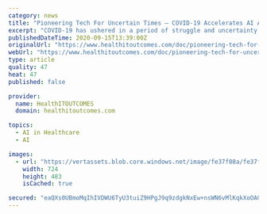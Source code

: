 ```yaml
---
category: news
title: "Pioneering Tech For Uncertain Times – COVID-19 Accelerates AI Adoption In Healthcare"
excerpt: "COVID-19 has ushered in a period of struggle and uncertainty for people, businesses, and industries everywhere – but it’s also forced them to seek and embrace innovative new tools and solutions that can help through the pandemic and beyond."
publishedDateTime: 2020-09-15T13:39:00Z
originalUrl: "https://www.healthitoutcomes.com/doc/pioneering-tech-for-uncertain-times-covid-accelerates-ai-adoption-in-healthcare-0001"
webUrl: "https://www.healthitoutcomes.com/doc/pioneering-tech-for-uncertain-times-covid-accelerates-ai-adoption-in-healthcare-0001"
type: article
quality: 47
heat: 47
published: false

provider:
  name: HealthITOUTCOMES
  domain: healthitoutcomes.com

topics:
  - AI in Healthcare
  - AI

images:
  - url: "https://vertassets.blob.core.windows.net/image/fe37f08a/fe37f08a-a07e-44a9-83c4-c8b2c63ded56/istock_1212048213.jpg"
    width: 724
    height: 483
    isCached: true

secured: "eaQXs0UBmoMqIhIVDWU6TyU3tuiZ9HPgJ9q9zdgkNxEw+nsWN6vMlKqkXoOAGsb5yaCJUis27Lq+F3vLeN9FwPxSVhm/YNwiWrvywQXMuyPim2gUUmzGaF4HYHDA44tzamLWqaR40caef6Fa6SsPphPyHgSbbFEqSSWuGH1Z4qi7MW0D9NnSjwAojU7z7XJso5PWSBr3QGrHHjVEzqpcmTogYCfiO0xdHePYeIY3LNUHuOFqC9QgfTCDtbJdlqkUZDbXMptRVz6EKCzPw/D8Ol8dvA75NqNPtdNHTLRUo8BuSItsmhfPlQGywufczBBg71x7dEtOrkK2RdqMGXHynu8r4cZ3PrqFaxpCUG8KBL8=;/fQdyIFEcXt4wUZkD7EfAg=="
---
```


